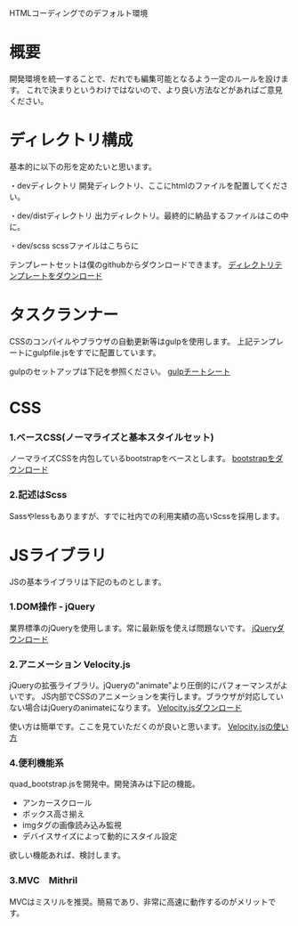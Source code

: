 HTMLコーディングでのデフォルト環境


# 概要
開発環境を統一することで、だれでも編集可能となるよう一定のルールを設けます。
これで決まりというわけではないので、より良い方法などがあればご意見ください。

# ディレクトリ構成
基本的に以下の形を定めたいと思います。

・devディレクトリ
開発ディレクトリ、ここにhtmlのファイルを配置してください。

・dev/distディレクトリ
出力ディレクトリ。最終的に納品するファイルはこの中に。

・dev/scss
scssファイルはこちらに

テンプレートセットは僕のgithubからダウンロードできます。
[ディレクトリテンプレートをダウンロード](https://github.com/SuguruSasaki/project_template/archive/master.zip)


# タスクランナー
CSSのコンパイルやブラウザの自動更新等はgulpを使用します。
上記テンプレートにgulpfile.jsをすでに配置しています。

gulpのセットアップは下記を参照ください。
[gulpチートシート](https://quad.qiita.com/s_s_k/items/5105f69e859965ca2b3a)


# CSS

### 1.ベースCSS(ノーマライズと基本スタイルセット)
ノーマライズCSSを内包しているbootstrapをベースとします。
[bootstrapをダウンロード](http://getbootstrap.com/)


### 2.記述はScss
Sassやlessもありますが、すでに社内での利用実績の高いScssを採用します。



# JSライブラリ
JSの基本ライブラリは下記のものとします。

### 1.DOM操作 - jQuery
業界標準のjQueryを使用します。常に最新版を使えば問題ないです。
[jQueryダウンロード](https://jquery.com/)


### 2.アニメーション Velocity.js
jQueryの拡張ライブラリ。jQueryの"animate"より圧倒的にパフォーマンスがよいです。
JS内部でCSSのアニメーションを実行します。ブラウザが対応していない場合はjQueryのanimateになります。
[Velocity.jsダウンロード](http://julian.com/research/velocity/)

使い方は簡単です。ここを見ていただくのが良いと思います。
[Velocity.jsの使い方](http://qiita.com/kyota/items/754e0e6cb7a144eda850)


### 4.便利機能系
quad_bootstrap.jsを開発中。開発済みは下記の機能。

+ アンカースクロール
+ ボックス高さ揃え
+ imgタグの画像読み込み監視
+ デバイスサイズによって動的にスタイル設定

欲しい機能あれば、検討します。


### 3.MVC　Mithril
MVCはミスリルを推奨。簡易であり、非常に高速に動作するのがメリットです。
